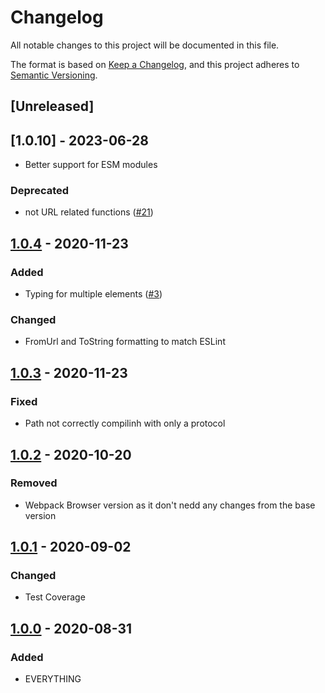 # Changelog
All notable changes to this project will be documented in this file.

The format is based on [Keep a Changelog](https://keepachangelog.com/en/1.0.0/),
and this project adheres to [Semantic Versioning](https://semver.org/spec/v2.0.0.html).

## [Unreleased]

## [1.0.10] - 2023-06-28

- Better support for ESM modules

### Deprecated

- not URL related functions ([#21](https://github.com/dzeiocom/libs/issues/21))

## [1.0.4] - 2020-11-23

### Added

- Typing for multiple elements ([#3](https://github.com/dzeiocom/libs/issues/3))

### Changed

- FromUrl and ToString formatting to match ESLint

## [1.0.3] - 2020-11-23

### Fixed

- Path not correctly compilinh with only a protocol

## [1.0.2] - 2020-10-20

### Removed

- Webpack Browser version as it don't nedd any changes from the base version

## [1.0.1] - 2020-09-02

### Changed

- Test Coverage

## [1.0.0] - 2020-08-31

### Added

- EVERYTHING


[1.0.4]: https://github.com/dzeiocom/libs/releases/tag/%40dzeio%2Furl-manager%401.0.4
[1.0.3]: https://github.com/dzeiocom/libs/releases/tag/%40dzeio%2Furl-manager%401.0.3
[1.0.2]: https://github.com/dzeiocom/libs/releases/tag/%40dzeio%2Furl-manager%401.0.2
[1.0.1]: https://github.com/dzeiocom/libs/releases/tag/%40dzeio%2Furl-manager%401.0.1
[1.0.0]: https://github.com/dzeiocom/libs/releases/tag/%40dzeio%2Furl-manager%401.0.0
